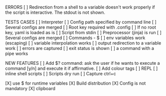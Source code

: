 ERRORS
[ ] Redirection from a shell to a variable doesn't work properly if the script is interactive. The stdout is not shown.

TESTS CASES
[ ] Interpreter
  [ ] Config path specified by command line
  [ ] Several configs are merged
  [ ] Root key required with .config
  [ ] If no root key, yaml is loaded as is
  [ ] Script from stdin
  [ ] Preprocessor (jinja) is run
  [ ] Several configs are merged
[ ] Commands
    - $
        [ ] env variables work (escaping)
        [ ] variable interpolation works
        [ ] output redirection to a variable work
        [ ] errors are captured
        [ ] exit status is shown
        [ ] a command with a pipe works

NEW FEATURES
[ ] Add $? command: ask the user if he wants to execute a command [y/n] and execute it if affirmative.
[ ] Add colour tags
[ ] REPL
[ ] inline shell scripts
[ ] Scripts dry run
[ ] Capture ctrl+c

[X] use $ for runtime variables
[X] Build distribution
[X] Config is not mandatory
[X] clipboard
